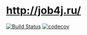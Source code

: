 # http://job4j.ru/

[![Build Status](https://travis-ci.org/stj4j/job4j.svg?branch=master)](https://travis-ci.org/stj4j/job4j)
[![codecov](https://codecov.io/gh/stj4j/job4j/branch/master/graph/badge.svg)](https://codecov.io/gh/stj4j/job4j)